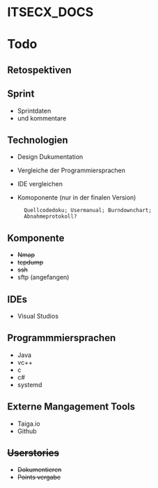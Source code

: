 # ITSECX_DOCS

Todo
====

Retospektiven
-------------


Sprint
------
- Sprintdaten
- und kommentare

Technologien
------------
- Design Dukumentation
- Vergleiche der Programmiersprachen
- IDE vergleichen
- Komoponente (nur in der finalen Version)

		Quellcodedoku; Usermanual; Burndownchart;
		Abnahmeprotokoll?

Komponente
----------
- ~~Nmap~~ 
- ~~tcpdump~~
- ~~ssh~~
- sftp (angefangen)

IDEs
----
- Visual Studios

Programmmiersprachen
--------------------
- Java
- vc++
- c
- c#
- systemd

Externe Mangagement Tools
-------------------------
- Taiga.io
- Github
		
~~Userstories~~
-----------
- ~~Dokumentieren~~
- ~~Points vergabe~~
		
